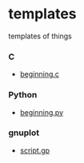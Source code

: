 # templates
templates of things 


### C
- [beginning.c](beginning.c)


### Python
- [beginning.py](beginning.py)


### gnuplot
- [script.gp](script.gp)

